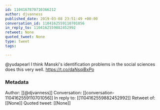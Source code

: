 ```yaml
---
id: 1104167870710366212
author: djvanness
published_date: 2019-03-08 23:51:49 +00:00
conversation_id: 1104162559110701056
in_reply_to: 1104162559882452992
retweet: None
quoted_tweet: None
type: tweet
tags:

---
```


@yudapearl I think Manski's identification problems in the social sciences does this very well.  https://t.co/daNsqiBxPo

### Metadata

Author: [[@djvanness]]
Conversation: [[conversation-1104162559110701056]]
In reply to: [[1104162559882452992]]
Retweet of: [[None]]
Quoted tweet: [[None]]
